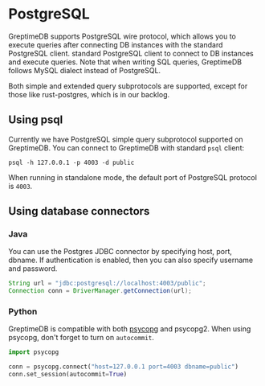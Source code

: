 # PostgreSQL

GreptimeDB supports PostgreSQL wire protocol, which allows you to execute queries after connecting DB instances with the standard PostgreSQL client.
standard PostgreSQL client to connect to DB instances and execute
queries. Note that when writing SQL queries, GreptimeDB follows MySQL dialect
instead of PostgreSQL.

Both simple and extended query subprotocols are supported, except for those
like rust-postgres, which is in our backlog.

## Using psql

Currently we have PostgreSQL simple query subprotocol supported on
GreptimeDB. You can connect to GreptimeDB with standard `psql` client:

```shell
psql -h 127.0.0.1 -p 4003 -d public
```

When running in standalone mode, the default port of PostgreSQL protocol is
`4003`.

## Using database connectors

### Java

You can use the Postgres JDBC connector by specifying host, port, dbname. 
If authentication is enabled, then you can also specify username and password. 

```java
String url = "jdbc:postgresql://localhost:4003/public";
Connection conn = DriverManager.getConnection(url);
```

### Python

GreptimeDB is compatible with both [psycopg](https://www.psycopg.org/docs/) and
 psycopg2. When using psycopg, don't forget to turn on `autocommit`.


```python
import psycopg

conn = psycopg.connect("host=127.0.0.1 port=4003 dbname=public")
conn.set_session(autocommit=True)
```
